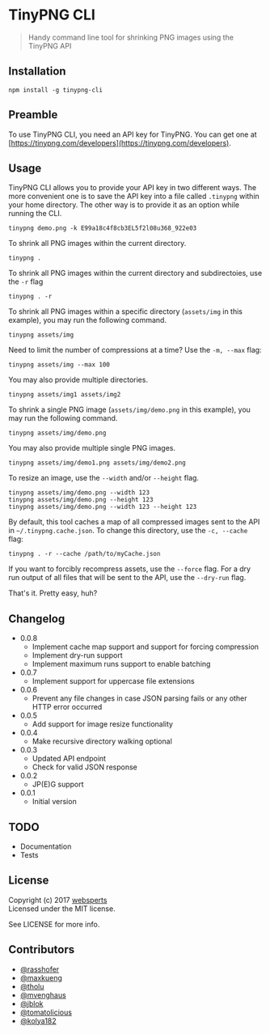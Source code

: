# TinyPNG CLI

> Handy command line tool for shrinking PNG images using the TinyPNG API

## Installation

	npm install -g tinypng-cli

## Preamble

To use TinyPNG CLI, you need an API key for TinyPNG. You can get one at [https://tinypng.com/developers](https://tinypng.com/developers).

## Usage

TinyPNG CLI allows you to provide your API key in two different ways. The more convenient one is to save the API key into a file called `.tinypng` within your home directory. The other way is to provide it as an option while running the CLI.

	tinypng demo.png -k E99a18c4f8cb3EL5f2l08u368_922e03

To shrink all PNG images within the current directory.

	tinypng .

To shrink all PNG images within the current directory and subdirectoies, use the `-r` flag

	tinypng . -r

To shrink all PNG images within a specific directory (`assets/img` in this example), you may run the following command.

	tinypng assets/img

Need to limit the number of compressions at a time? Use the `-m, --max` flag:

    tinypng assets/img --max 100

You may also provide multiple directories.

	tinypng assets/img1 assets/img2

To shrink a single PNG image (`assets/img/demo.png` in this example), you may run the following command.

	tinypng assets/img/demo.png

You may also provide multiple single PNG images.

	tinypng assets/img/demo1.png assets/img/demo2.png

To resize an image, use the `--width` and/or `--height` flag.

	tinypng assets/img/demo.png --width 123
	tinypng assets/img/demo.png --height 123
	tinypng assets/img/demo.png --width 123 --height 123

By default, this tool caches a map of all compressed images sent to the API in `~/.tinypng.cache.json`. To change this directory, use the `-c, --cache` flag:

    tinypng . -r --cache /path/to/myCache.json

If you want to forcibly recompress assets, use the `--force` flag. For a dry run output of all files that will be sent to the API, use the `--dry-run` flag.

That's it. Pretty easy, huh?

## Changelog

* 0.0.8
    * Implement cache map support and support for forcing compression
    * Implement dry-run support
    * Implement maximum runs support to enable batching
* 0.0.7
	* Implement support for uppercase file extensions
* 0.0.6
	* Prevent any file changes in case JSON parsing fails or any other HTTP error occurred
* 0.0.5
	* Add support for image resize functionality
* 0.0.4
  * Make recursive directory walking optional
* 0.0.3
  * Updated API endpoint
  * Check for valid JSON response
* 0.0.2
	* JP(E)G support
* 0.0.1
	* Initial version

## TODO

- Documentation
- Tests

## License

Copyright (c) 2017 [websperts](http://websperts.com/)  
Licensed under the MIT license.

See LICENSE for more info.

## Contributors

- [@rasshofer](https://github.com/rasshofer)
- [@maxkueng](https://github.com/maxkueng)
- [@tholu](https://github.com/tholu)
- [@mvenghaus](https://github.com/mvenghaus)
- [@jblok](https://github.com/jblok)
- [@tomatolicious](https://github.com/tomatolicious)
- [@kolya182](https://github.com/kolya182)
